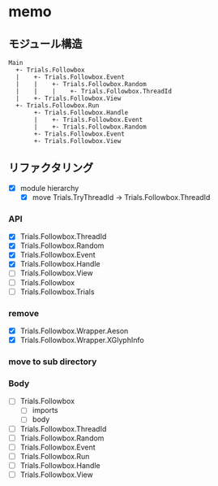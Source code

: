 memo
====

モジュール構造
--------------

```
Main
  +- Trials.Followbox
  |    +- Trials.Followbox.Event
  |    |    +- Trials.Followbox.Random
  |    |    |    +- Trials.Followbox.ThreadId
  |    +- Trials.Followbox.View
  +- Trials.Followbox.Run
       +- Trials.Followbox.Handle
       |    +- Trials.Followbox.Event
       |    +- Trials.Followbox.Random
       +- Trials.Followbox.Event
       +- Trials.Followbox.View
```

リファクタリング
----------------

* [x] module hierarchy
	+ [x] move Trials.TryThreadId -> Trials.Followbox.ThreadId

### API

* [x] Trials.Followbox.ThreadId
* [x] Trials.Followbox.Random
* [x] Trials.Followbox.Event
* [x] Trials.Followbox.Handle
* [ ] Trials.Followbox.View
* [ ] Trials.Followbox
* [ ] Trials.Followbox.Trials

### remove

* [x] Trials.Followbox.Wrapper.Aeson
* [x] Trials.Followbox.Wrapper.XGlyphInfo

### move to sub directory

### Body

* [ ] Trials.Followbox
	+ [ ] imports
	+ [ ] body
* [ ] Trials.Followbox.ThreadId
* [ ] Trials.Followbox.Random
* [ ] Trials.Followbox.Event
* [ ] Trials.Followbox.Run
* [ ] Trials.Followbox.Handle
* [ ] Trials.Followbox.View
